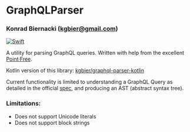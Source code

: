 # GraphQLParser
### Konrad Biernacki (<kgbier@gmail.com>)

[![Swift](https://github.com/kgbier/graphql-parser-swift/actions/workflows/swift.yml/badge.svg)](https://github.com/kgbier/graphql-parser-swift/actions/workflows/swift.yml)

A utility for parsing GraphQL queries. Written with help from the excellent 
[Point·Free](https://www.pointfree.co/collections/parsing).

Kotlin version of this library: [kgbier/graphql-parser-kotlin](https://github.com/kgbier/graphql-parser-kotlin)

Current functionality is limited to understanding a GraphQL Query as detailed in the
official [spec](https://spec.graphql.org/June2018/), and producing an AST (abstract syntax tree).

### Limitations:
- Does not support Unicode literals
- Does not support block strings
